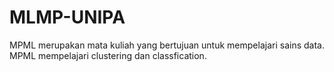 # MLMP-UNIPA
MPML merupakan mata kuliah yang bertujuan untuk mempelajari sains data. MPML mempelajari clustering dan classfication.
